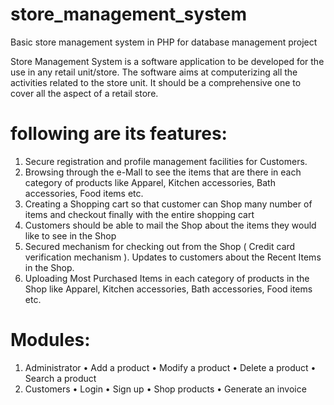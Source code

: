 # store_management_system
Basic store management system in PHP for database management project


Store Management System is a software application to be developed for the use in any retail unit/store. The software aims at computerizing all the activities related to the store unit. It should be a comprehensive one to cover all the aspect of a retail store.

# following are its features:

1. Secure registration and profile management facilities for Customers.
2. Browsing through the e-Mall to see the items that are there in each category of products like Apparel, Kitchen accessories, Bath accessories, Food items etc.
3. Creating a Shopping cart so that customer can Shop many number of items and checkout finally with the entire shopping cart
4. Customers should be able to mail the Shop about the items they would like to see in the Shop
5. Secured mechanism for checking out from the Shop ( Credit card verification mechanism ). Updates to customers about the Recent Items in the Shop.
6. Uploading Most Purchased Items in each category of products in the Shop like Apparel, Kitchen accessories, Bath accessories, Food items etc.

# Modules:

1. Administrator
    • Add a product
    • Modify a product
    • Delete a product
    • Search a product
2. Customers
    • Login
    • Sign up
    • Shop products
    • Generate an invoice